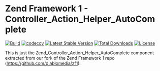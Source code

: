 # Zend Framework 1 - Controller_Action_Helper_AutoComplete

[![Build](https://github.com/diablomedia/zf1-controller-action-helper-autocomplete/workflows/Build/badge.svg?event=push)](https://github.com/diablomedia/zf1-controller-action-helper-autocomplete/actions?query=workflow%3ABuild+event%3Apush)
[![codecov](https://codecov.io/gh/diablomedia/zf1-controller-action-helper-autocomplete/branch/master/graph/badge.svg)](https://codecov.io/gh/diablomedia/zf1-controller-action-helper-autocomplete)
[![Latest Stable Version](https://poser.pugx.org/diablomedia/zendframework1-controller-action-helper-autocomplete/v/stable)](https://packagist.org/packages/diablomedia/zendframework1-controller-action-helper-autocomplete)
[![Total Downloads](https://poser.pugx.org/diablomedia/zendframework1-controller-action-helper-autocomplete/downloads)](https://packagist.org/packages/diablomedia/zendframework1-controller-action-helper-autocomplete)
[![License](https://poser.pugx.org/diablomedia/zendframework1-controller-action-helper-autocomplete/license)](https://packagist.org/packages/diablomedia/zendframework1-controller-action-helper-autocomplete)

This is just the Zend_Controller_Action_Helper_AutoComplete component extracted from our fork of the Zend Framework 1 repo (https://github.com/diablomedia/zf1).
